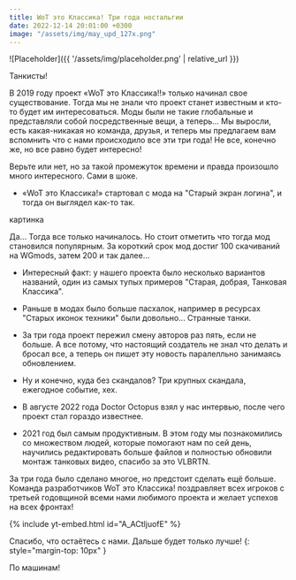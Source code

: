 ```yaml
---
title: WoT это Классика! Три года ностальгии
date: 2022-12-14 20:01:00 +0300
image: "/assets/img/may_upd_127x.png"
---
```

<p style="display: none">Кто бы мог подумать что за три года так много всего изменится?</p>

![Placeholder]({{ '/assets/img/placeholder.png' | relative_url }})

Танкисты!

В 2019 году проект «WoT это Классика!!» только начинал свое существование. Тогда мы не знали что проект станет известным и кто-то будет им интересоваться. Моды были не такие глобальные и представляли собой посредственные вещи, а теперь... Мы выросли, есть какая-никакая но команда, друзья, и теперь мы предлагаем вам вспомнить что с нами происходило все эти три года! Не все, конечно же, но все равно будет интересно!

Верьте или нет, но за такой промежуток времени и правда произошло много интересного. Сами в шоке.

- «WoT это Классика!» стартовал с мода на "Старый экран логина", и тогда он выглядел как-то так.

картинка

 Да... Тогда все только начиналось. Но стоит отметить что тогда мод становился популярным. За короткий срок мод достиг 100 скачиваний на WGmods, затем 200 и так далее...

- Интересный факт: у нашего проекта было несколько вариантов названий, один из самых тупых примеров "Старая, добрая, Танковая Классика".

- Раньше в модах было больше пасхалок, например в ресурсах "Старых иконок техники" были довольно... Странные танки.

- За три года проект пережил смену авторов раз пять, если не больше. А все потому, что настоящий создатель не знал что делать и бросал все, а теперь он пишет эту новость паралелльно занимаясь обновлением.

- Ну и конечно, куда без скандалов? Три крупных скандала, ежегодное событие, хех.

- В августе 2022 года Doctor Octopus взял у нас интервью, после чего проект стал гораздо известнее.

- 2021 год был самым продуктивным. В этом году мы познакомились со множеством людей, которые помогают нам по сей день, научились редактировать больше файлов и полностью обновили монтаж танковых видео, спасибо за это VLBRTN.

За три года было сделано многое, но предстоит сделать ещё больше. Команда разработчиков WoT это Классика! поздравляет всех игроков с третьей годовщиной всеми нами любимого проекта и желает успехов на всех фронтах!

{% include yt-embed.html id="A_ACtljuofE" %}

Спасибо, что остаётесь с нами. Дальше будет только лучше!
{: style="margin-top: 10px" }

По машинам!